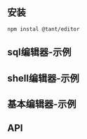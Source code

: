 ## 安装
``` shell
npm instal @tant/editor
```

## sql编辑器-示例
<code src="@/demo-sql/index.tsx"></code>

## shell编辑器-示例
<code src="@/demo-shell/index.tsx"></code>


## 基本编辑器-示例
<code src="@/demo-base/index.tsx"></code>

## API